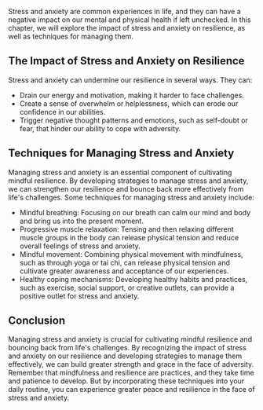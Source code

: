
Stress and anxiety are common experiences in life, and they can have a negative impact on our mental and physical health if left unchecked. In this chapter, we will explore the impact of stress and anxiety on resilience, as well as techniques for managing them.

The Impact of Stress and Anxiety on Resilience
----------------------------------------------

Stress and anxiety can undermine our resilience in several ways. They can:

* Drain our energy and motivation, making it harder to face challenges.
* Create a sense of overwhelm or helplessness, which can erode our confidence in our abilities.
* Trigger negative thought patterns and emotions, such as self-doubt or fear, that hinder our ability to cope with adversity.

Techniques for Managing Stress and Anxiety
------------------------------------------

Managing stress and anxiety is an essential component of cultivating mindful resilience. By developing strategies to manage stress and anxiety, we can strengthen our resilience and bounce back more effectively from life's challenges. Some techniques for managing stress and anxiety include:

* Mindful breathing: Focusing on our breath can calm our mind and body and bring us into the present moment.
* Progressive muscle relaxation: Tensing and then relaxing different muscle groups in the body can release physical tension and reduce overall feelings of stress and anxiety.
* Mindful movement: Combining physical movement with mindfulness, such as through yoga or tai chi, can release physical tension and cultivate greater awareness and acceptance of our experiences.
* Healthy coping mechanisms: Developing healthy habits and practices, such as exercise, social support, or creative outlets, can provide a positive outlet for stress and anxiety.

Conclusion
----------

Managing stress and anxiety is crucial for cultivating mindful resilience and bouncing back from life's challenges. By recognizing the impact of stress and anxiety on our resilience and developing strategies to manage them effectively, we can build greater strength and grace in the face of adversity. Remember that mindfulness and resilience are practices, and they take time and patience to develop. But by incorporating these techniques into your daily routine, you can experience greater peace and resilience in the face of stress and anxiety.

